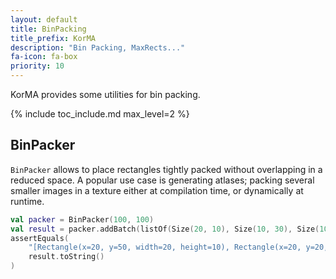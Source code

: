 ```yaml
---
layout: default
title: BinPacking
title_prefix: KorMA
description: "Bin Packing, MaxRects..."
fa-icon: fa-box
priority: 10
---
```


KorMA provides some utilities for bin packing.

{% include toc_include.md max_level=2 %}

## BinPacker

`BinPacker` allows to place rectangles tightly packed without overlapping in a reduced space.
A popular use case is generating atlases; packing several smaller images in a texture
either at compilation time, or dynamically at runtime.

```kotlin
val packer = BinPacker(100, 100)
val result = packer.addBatch(listOf(Size(20, 10), Size(10, 30), Size(100, 20), Size(20, 80)))
assertEquals(
    "[Rectangle(x=20, y=50, width=20, height=10), Rectangle(x=20, y=20, width=10, height=30), Rectangle(x=0, y=0, width=100, height=20), Rectangle(x=0, y=20, width=20, height=80)]",
    result.toString()
)
```
